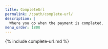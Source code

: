 ```yaml
---
title: CompleteUrl
permalink: /:path/complete-url/
description: |
  Where you go when the payment is completed.
menu_order: 1800
---
```


{% include complete-url.md %}
